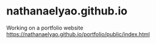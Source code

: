 # nathanaelyao.github.io

Working on a portfolio website
https://nathanaelyao.github.io/portfolio/public/index.html
